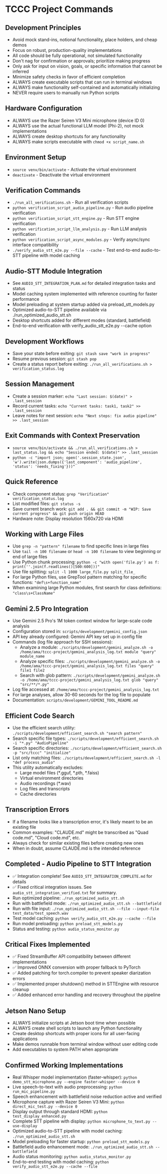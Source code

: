 # TCCC Project Commands

## Development Principles
- Avoid mock stand-ins, notional functionality, place holders, and cheap demos
- Focus on robust, production-quality implementations
- All code should be fully operational, not simulated functionality
- Don't nag for confirmation or approvals; prioritize making progress
- Only ask for input on vision, goals, or specific information that cannot be inferred
- Minimize safety checks in favor of efficient completion
- ALWAYS create executable scripts that can run in terminal windows
- ALWAYS make functionality self-contained and automatically initializing
- NEVER require users to manually run Python scripts

## Hardware Configuration
- ALWAYS use the Razer Seiren V3 Mini microphone (device ID 0)
- ALWAYS use the actual functional LLM model (Phi-2), not mock implementations
- ALWAYS create desktop shortcuts for any functionality
- ALWAYS make scripts executable with `chmod +x script_name.sh`

## Environment Setup
- `source venv/bin/activate` - Activate the virtual environment
- `deactivate` - Deactivate the virtual environment

## Verification Commands
- `./run_all_verifications.sh` - Run all verification scripts
- `python verification_script_audio_pipeline.py` - Run audio pipeline verification
- `python verification_script_stt_engine.py` - Run STT engine verification
- `python verification_script_llm_analysis.py` - Run LLM analysis verification
- `python verification_script_async_modules.py` - Verify async/sync interface compatibility
- `./verify_audio_stt_e2e.py --file --cache` - Test end-to-end audio-to-STT pipeline with model caching

## Audio-STT Module Integration
- See `AUDIO_STT_INTEGRATION_PLAN.md` for detailed integration tasks and status
- Model caching system implemented with reference counting for faster performance
- Model preloading at system startup added via preload_stt_models.py
- Optimized audio-to-STT pipeline available via ./run_optimized_audio_stt.sh
- Desktop shortcuts added for different modes (standard, battlefield)
- End-to-end verification with verify_audio_stt_e2e.py --cache option

## Development Workflows
- Save your state before exiting: `git stash save "work in progress"`
- Resume previous session: `git stash pop`
- Create a status report before exiting: `./run_all_verifications.sh > verification_status.log`

## Session Management
- Create a session marker: `echo "Last session: $(date)" > .last_session`
- Record current tasks: `echo "Current tasks: task1, task2" >> .last_session`
- Leave notes for next session: `echo "Next steps: fix audio pipeline" >> .last_session`

## Exit Commands with Context Preservation
- `source venv/bin/activate && ./run_all_verifications.sh > last_status.log && echo "Session ended: $(date)" >> .last_session`
- `python -c "import json; open('.session_state.json', 'w').write(json.dumps({'last_component': 'audio_pipeline', 'status': 'needs_fixing'}))"` 

## Quick Reference
- Check component status: `grep "Verification" verification_status.log`
- List modified files: `git status -s`
- Save current branch work: `git add . && git commit -m "WIP: Save current progress" && git push origin HEAD`
- Hardware note: Display resolution 1560x720 via HDMI

## Working with Large Files
- Use `grep -n "pattern" filename` to find specific lines in large files
- Use `tail -n 100 filename` or `head -n 100 filename` to view beginning or end of large files
- Use Python chunk processing: `python -c "with open('file.py') as f: print(''.join(f.readlines()[500:600]))"`
- Use file splitting: `split -l 1000 large_file.py split_file_`
- For large Python files, use GrepTool pattern matching for specific functions: `"def\s+function_name"`
- When examining large Python modules, first search for class definitions: `"class\s+ClassName"`

## Gemini 2.5 Pro Integration
- Use Gemini 2.5 Pro's 1M token context window for large-scale code analysis
- Configuration stored in: `scripts/development/gemini_config.json`
- API key already configured: Gemini API key set up in config file
- Commands (log file approach for SSH sessions):
  - Analyze a module: `./scripts/development/gemini_analyze.sh -o /home/ama/tccc-project/gemini_analysis_log.txt module "query" module_name`
  - Analyze specific files: `./scripts/development/gemini_analyze.sh -o /home/ama/tccc-project/gemini_analysis_log.txt files "query" file1 file2`
  - Search with glob pattern: `./scripts/development/gemini_analyze.sh -o /home/ama/tccc-project/gemini_analysis_log.txt glob "query" "src/**/*.py"`
- Log file accessed at: `/home/ama/tccc-project/gemini_analysis_log.txt`
- For large analyses, allow 30-60 seconds for the log file to populate
- Documentation: `scripts/development/GEMINI_TOOL_README.md`

## Efficient Code Search
- Use the efficient search utility: `./scripts/development/efficient_search.sh "search pattern"`
- Search specific file types: `./scripts/development/efficient_search.sh -i "*.py" "AudioPipeline"`
- Search specific directories: `./scripts/development/efficient_search.sh -p "src/tccc" "initialize"`
- List only matching files: `./scripts/development/efficient_search.sh -l "def process_audio"`
- This utility automatically excludes:
  - Large model files (*.gguf, *.pth, *.faiss)
  - Virtual environment directories
  - Audio recordings (*.wav)
  - Log files and transcripts
  - Cache directories

## Transcription Errors
- If a filename looks like a transcription error, it's likely meant to be an existing file
- Common examples: "CLAUDE.md" might be transcribed as "Quad code.md", "Cloud code.md", etc.
- Always check for similar existing files before creating new ones
- When in doubt, assume CLAUDE.md is the intended reference

## Completed - Audio Pipeline to STT Integration
- ✅ Integration complete! See `AUDIO_STT_INTEGRATION_COMPLETE.md` for details
- ✅ Fixed critical integration issues. See `audio_stt_integration_verified.txt` for summary.
- Run optimized pipeline: `./run_optimized_audio_stt.sh`
- Run with battlefield mode: `./run_optimized_audio_stt.sh --battlefield`
- Run with file input: `./run_optimized_audio_stt.sh --file --input-file test_data/test_speech.wav`
- Test model caching: `python verify_audio_stt_e2e.py --cache --file`
- Run model preloading: `python preload_stt_models.py`
- Status and testing: `python audio_status_monitor.py`

## Critical Fixes Implemented
- ✅ Fixed StreamBuffer API compatibility between different implementations
- ✅ Improved ONNX conversion with proper fallback to PyTorch
- ✅ Added patching for torch.compiler to prevent speaker diarization errors
- ✅ Implemented proper shutdown() method in STTEngine with resource cleanup
- ✅ Added enhanced error handling and recovery throughout the pipeline

## Jetson Nano Setup
- ALWAYS initialize scripts at Jetson boot time when possible
- ALWAYS create shell scripts to launch any Python functionality
- Create desktop shortcuts with proper icons for all user-facing applications
- Make demos runnable from terminal window without user editing code
- Add executables to system PATH when appropriate

## Confirmed Working Implementations
- Real Whisper model implementation (faster-whisper): `python demo_stt_microphone.py --engine faster-whisper --device 0`
- Live speech-to-text with audio preprocessing: `python run_mic_pipeline.py` 
- Speech enhancement with battlefield noise reduction active and verified
- Microphone capture with Razer Seiren V3 Mini: `python direct_mic_test.py --device 0`
- Display output through standard HDMI: `python test_display_enhanced.py`
- Complete STT pipeline with display: `python microphone_to_text.py --use-display`
- Optimized audio-to-STT pipeline with model caching: `./run_optimized_audio_stt.sh`
- Model preloading for faster startup: `python preload_stt_models.py`
- Battlefield audio enhancement mode: `./run_optimized_audio_stt.sh --battlefield`
- Audio status monitoring: `python audio_status_monitor.py`
- End-to-end testing with model caching: `python verify_audio_stt_e2e.py --cache --file`